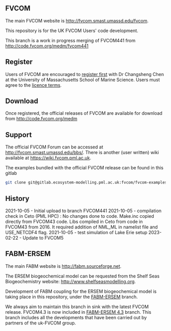 FVCOM
-----

The main FVCOM website is http://fvcom.smast.umassd.edu/fvcom.

This repository is for the UK FVCOM Users' code development.

This branch is a work in progress merging of FVCOM441 from http://code.fvcom.org/medm/fvcom441 

Register
--------

Users of FVCOM are encouraged to  [register first](http://fvcom.smast.umassd.edu/wp-login.php?action=register) with Dr Changsheng Chen at the University of Massachusetts School of Marine Science. Users must agree to the [licence terms](FVCOM_source/LICENCE).

Download
--------

Once registered, the official releases of FVCOM are available for download from http://code.fvcom.org/medm


Support
-------

The official FVCOM Forum can be accessed at http://fvcom.smast.umassd.edu/bbs/. There is another (user written) wiki available at https://wiki.fvcom.pml.ac.uk.

The examples bundled with the official FVCOM release can be found in this gitlab 
```bash 
git clone git@gitlab.ecosystem-modelling.pml.ac.uk:fvcom/fvcom-examples.git ./fvcom-examples
```


History
----------
2021-10-05 - Initial upload to branch FVCOM441
2021-10-05 - compilation check in Ceto (PML HPC) : No changes done to code. Make.inc copied directly from FVCOM43 code. Libs compiled in Ceto from code in FVCOM43 from 2016. It required addition of NML_ML in namelist file and USE_NETCDF4 flag. 
2021-10-05 - test simulation of Lake Erie setup
2023-02-22 - Update to FVCOM5



FABM-ERSEM
----------

The main FABM website is http://fabm.sourceforge.net.

The ERSEM biogeochemical model can be requested from the Shelf Seas Biogeochemistry website: http://www.shelfseasmodelling.org.

Development of FABM coupling for the ERSEM biogeochemical model is taking place in this repository, under the [FABM-ERSEM](https://gitlab.ecosystem-modelling.pml.ac.uk/fvcom/uk-fvcom/tree/FABM-ERSEM) branch.

We always aim to maintain this branch in sink with the latest FVCOM release. FVCOM4.3 is now included in [FABM-ERSEM 4.3](https://gitlab.ecosystem-modelling.pml.ac.uk/fvcom/uk-fvcom/tree/FABM-ERSEM_v4.3) branch. This branch includes all the developments that have been carried out by partners of the uk-FVCOM group.
